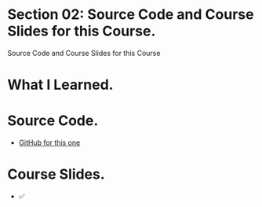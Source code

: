 # Section 02: Source Code and Course Slides for this Course.

Source Code and Course Slides for this Course

# What I Learned.

# Source Code.

- [GitHub for this one](https://github.com/dilipsundarraj1/reactive-spring-webflux/tree/final)

# Course Slides.

- ✅
